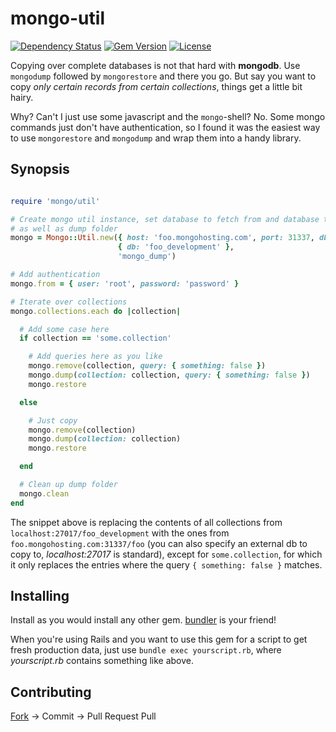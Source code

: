 mongo-util
==========

[![Dependency Status](https://gemnasium.com/tonekk/mongo-util.svg)](https://gemnasium.com/tonekk/rails-js)
[![Gem Version](http://img.shields.io/gem/v/mongo-util.svg)](https://rubygems.org/gems/rails-js)
[![License](http://img.shields.io/:license-mit-blue.svg)](http://tonekk.mit-license.org)

Copying over complete databases is not that hard with **mongodb**.
Use `mongodump` followed by `mongorestore` and there you go.
But say you want to copy *only certain records from certain collections*, things get a little bit hairy.

Why? Can't I just use some javascript and the `mongo`-shell?
No. Some mongo commands just don't have authentication, so I found it was the easiest way to use `mongorestore` and `mongodump` and wrap them into a handy library.


## Synopsis

```ruby

require 'mongo/util'

# Create mongo util instance, set database to fetch from and database to copy to
# as well as dump folder
mongo = Mongo::Util.new({ host: 'foo.mongohosting.com', port: 31337, db: 'foo' },
                        { db: 'foo_development' },
                        'mongo_dump')

# Add authentication
mongo.from = { user: 'root', password: 'password' }

# Iterate over collections
mongo.collections.each do |collection|

  # Add some case here
  if collection == 'some.collection'

    # Add queries here as you like
    mongo.remove(collection, query: { something: false })
    mongo.dump(collection: collection, query: { something: false })
    mongo.restore

  else

    # Just copy
    mongo.remove(collection)
    mongo.dump(collection: collection)
    mongo.restore

  end

  # Clean up dump folder
  mongo.clean                                                                                                   
end

```

The snippet above is replacing the contents of all collections from `localhost:27017/foo_development` with the ones from `foo.mongohosting.com:31337/foo` (you can also specify an external db to copy to, *localhost:27017* is standard), except for `some.collection`, for which it only replaces the entries where the query `{ something: false }` matches.


## Installing

Install as you would install any other gem.
[bundler](http://bundler.io/) is your friend!

When you're using Rails and you want to use this gem for a script to get fresh production data, just use `bundle exec yourscript.rb`, where *yourscript.rb* contains something like above.


## Contributing

[Fork](https://github.com/tonekk/mongo-util/fork) -> Commit -> Pull Request
Pull
